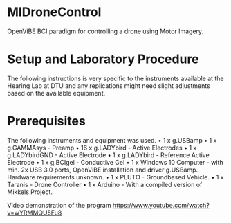 # MIDroneControl
OpenViBE BCI paradigm for controlling a drone using Motor Imagery.

# Setup and Laboratory Procedure
The following instructions is very specific to the instruments available at the
Hearing Lab at DTU and any replications might need slight adjustments based
on the available equipment.
# Prerequisites
The following instruments and equipment was used.
• 1 x g.USBamp
• 1 x g.GAMMAsys - Preamp
• 16 x g.LADYbird - Active Electrodes
• 1 x g.LADYbirdGND - Active Electrode
• 1 x g.LADYbird - Reference Active Electrode
• 1 x g.BCIgel - Conductive Gel
• 1 x Windows 10 Computer - with min. 2x USB 3.0 ports, OpenViBE installation and driver g.USBamp. Hardware requirements unknown.
• 1 x PLUTO - Groundbased Vehicle.
• 1 x Taranis - Drone Controller
• 1 x Arduino - With a compiled version of Mikkels Project.



Video demonstration of the program
https://www.youtube.com/watch?v=wYRMMQU5Fu8
